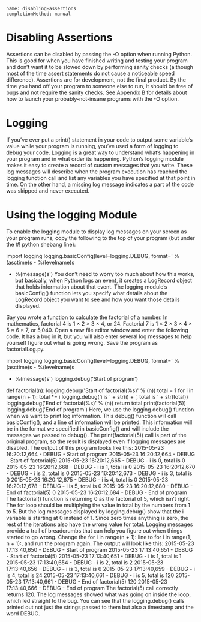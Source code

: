 ```ngMeta
name: disabling-assertions
completionMethod: manual
```
# Disabling Assertions
Assertions can be disabled by passing the -O option when running Python. This is good for when you have finished writing and testing your program and don’t want it to be slowed down by performing sanity checks (although most of the time assert statements do not cause a noticeable speed difference). Assertions are for development, not the final product. By the time you hand off your program to someone else to run, it should be free of bugs and not require the sanity checks. See Appendix B for details about how to launch your probably-not-insane programs with the -O option.

# Logging
If you’ve ever put a print() statement in your code to output some variable’s value while your program is running, you’ve used a form of logging to debug your code. Logging is a great way to understand what’s happening in your program and in what order its happening. Python’s logging module makes it easy to create a record of custom messages that you write. These log messages will describe when the program execution has reached the logging function call and list any variables you have specified at that point in time. On the other hand, a missing log message indicates a part of the code was skipped and never executed.

# Using the logging Module
To enable the logging module to display log messages on your screen as your program runs, copy the following to the top of your program (but under the #! python shebang line):


import logging
logging.basicConfig(level=logging.DEBUG, format=' %(asctime)s - %(levelname)s
- %(message)s')
You don’t need to worry too much about how this works, but basically, when Python logs an event, it creates a LogRecord object that holds information about that event. The logging module’s basicConfig() function lets you specify what details about the LogRecord object you want to see and how you want those details displayed.

Say you wrote a function to calculate the factorial of a number. In mathematics, factorial 4 is 1 × 2 × 3 × 4, or 24. Factorial 7 is 1 × 2 × 3 × 4 × 5 × 6 × 7, or 5,040. Open a new file editor window and enter the following code. It has a bug in it, but you will also enter several log messages to help yourself figure out what is going wrong. Save the program as factorialLog.py.


import logging
logging.basicConfig(level=logging.DEBUG, format=' %(asctime)s - %(levelname)s
- %(message)s')
logging.debug('Start of program')

def factorial(n):
    logging.debug('Start of factorial(%s)' % (n))
    total = 1
    for i in range(n + 1):
        total *= i
        logging.debug('i is ' + str(i) + ', total is ' + str(total))
    logging.debug('End of factorial(%s)' % (n))
    return total
print(factorial(5))
logging.debug('End of program')
Here, we use the logging.debug() function when we want to print log information. This debug() function will call basicConfig(), and a line of information will be printed. This information will be in the format we specified in basicConfig() and will include the messages we passed to debug(). The print(factorial(5)) call is part of the original program, so the result is displayed even if logging messages are disabled.
The output of this program looks like this:
2015-05-23 16:20:12,664 - DEBUG - Start of program
2015-05-23 16:20:12,664 - DEBUG - Start of factorial(5)
2015-05-23 16:20:12,665 - DEBUG - i is 0, total is 0
2015-05-23 16:20:12,668 - DEBUG - i is 1, total is 0
2015-05-23 16:20:12,670 - DEBUG - i is 2, total is 0
2015-05-23 16:20:12,673 - DEBUG - i is 3, total is 0
2015-05-23 16:20:12,675 - DEBUG - i is 4, total is 0
2015-05-23 16:20:12,678 - DEBUG - i is 5, total is 0
2015-05-23 16:20:12,680 - DEBUG - End of factorial(5)
0
2015-05-23 16:20:12,684 - DEBUG - End of program
The factorial() function is returning 0 as the factorial of 5, which isn’t right. The for loop should be multiplying the value in total by the numbers from 1 to 5. But the log messages displayed by logging.debug() show that the i variable is starting at 0 instead of 1. Since zero times anything is zero, the rest of the iterations also have the wrong value for total. Logging messages provide a trail of breadcrumbs that can help you figure out when things started to go wrong.
Change the for i in range(n + 1): line to for i in range(1, n + 1):, and run the program again. The output will look like this:
2015-05-23 17:13:40,650 - DEBUG - Start of program
2015-05-23 17:13:40,651 - DEBUG - Start of factorial(5)
2015-05-23 17:13:40,651 - DEBUG - i is 1, total is 1
2015-05-23 17:13:40,654 - DEBUG - i is 2, total is 2
2015-05-23 17:13:40,656 - DEBUG - i is 3, total is 6
2015-05-23 17:13:40,659 - DEBUG - i is 4, total is 24
2015-05-23 17:13:40,661 - DEBUG - i is 5, total is 120
2015-05-23 17:13:40,661 - DEBUG - End of factorial(5)
120
2015-05-23 17:13:40,666 - DEBUG - End of program
The factorial(5) call correctly returns 120. The log messages showed what was going on inside the loop, which led straight to the bug.
You can see that the logging.debug() calls printed out not just the strings passed to them but also a timestamp and the word DEBUG.
